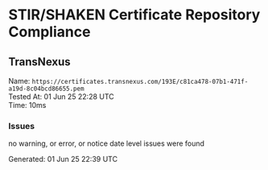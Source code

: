 # STIR/SHAKEN Certificate Repository Compliance

## TransNexus

Name: `https://certificates.transnexus.com/193E/c81ca478-07b1-471f-a19d-8c04bcd86655.pem`\
Tested At: 01 Jun 25 22:28 UTC\
Time: 10ms

### Issues

no warning, or error, or notice date level issues were found

Generated: 01 Jun 25 22:39 UTC